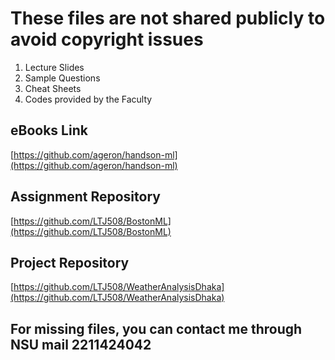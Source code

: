 # These files are not shared publicly to avoid copyright issues

01. Lecture Slides
02. Sample Questions
03. Cheat Sheets
04. Codes provided by the Faculty

## eBooks Link

[https://github.com/ageron/handson-ml](https://github.com/ageron/handson-ml)

## Assignment Repository

[https://github.com/LTJ508/BostonML](https://github.com/LTJ508/BostonML)

## Project Repository

[https://github.com/LTJ508/WeatherAnalysisDhaka](https://github.com/LTJ508/WeatherAnalysisDhaka)

## For missing files, you can contact me through NSU mail 2211424042
